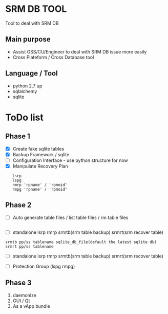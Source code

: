 # SRM DB TOOL

Tool to deal with SRM DB

## Main purpose

* Assist GSS/CU/Engineer to deal with SRM DB issue more easily
* Cross Plateform / Cross Database tool

## Language / Tool
* python 2.7 up
* sqlalchemy
* sqlite

# ToDo list

## Phase 1
- [x] Create fake sqlite tables
- [x] Backup Framework / sqlite
- [ ] Configuration Interface - use python structure for now
- [x] Manipulate Recovery Plan
```
   lsrp
   lspg
   rmrp 'rpname' / 'rpmoid'
   rmpg 'rpname' / 'rpmoid'
```

## Phase 2
- [ ] Auto generate table files / list table files / rm table files
```
```
- [ ] standalone lsrp rmrp srmtb(srm table backup) srmrt(srm recover table)
```
srmtb pp/ss tablename sqlite_db_file(default the latest sqlite db)
srmrt pp/ss tablename
```
- [ ] standalone lsrp rmrp srmtb(srm table backup) srmrt(srm recover table)
- [ ] Protection Group (lspg rmpg)


## Phase 3
1. daemonize
2. GUI / Qt
3. As a vApp bundle

